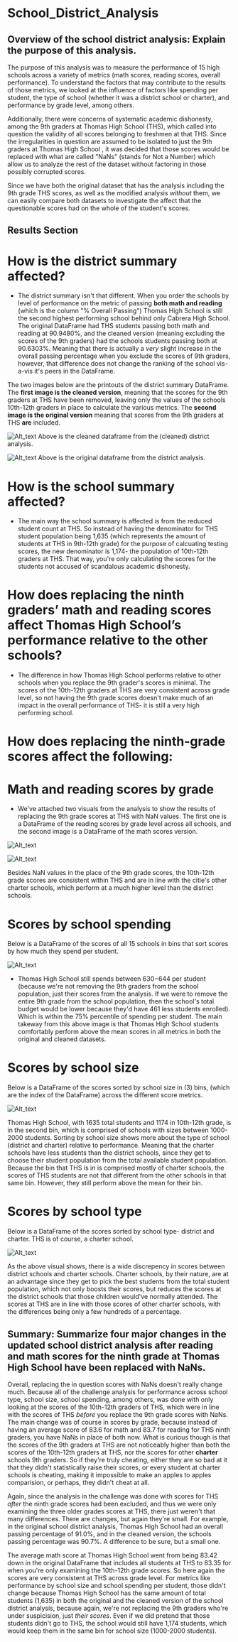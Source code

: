 # School_District_Analysis

## Overview of the school district analysis: Explain the purpose of this analysis.

The purpose of this analysis was to measure the performance of 15 high schools across a variety of metrics (math scores, reading scores, overall performance). To understand the factors that may contribute to the results of those metrics, we looked at the influence of factors like spending per student, the type of school (whether it was a district school or charter), and performance by grade level, among others.  

Additionally, there were concerns of systematic academic dishonesty, among the 9th graders at Thomas High School (THS), which called into question the validity of all scores belonging to freshmen at that THS. Since the irregularities in question are assumed to be isolated to just the 9th graders at Thomas High School , it was decided that those scores would be replaced with what are called "NaNs" (stands for Not a Number) which allow us to analyze the rest of the dataset without factoring in those possibly corrupted scores.  

Since we have both the original dataset that has the analysis including the 9th grade THS scores, as well as the modified analysis *without* them, we can easily compare both datasets to investigate the affect that the questionable scores had on the whole of the student's scores.

## Results Section

# How is the district summary affected?
- The district summary isn't that different.  When you order the schools by level of performance on the metric of passing **both math and reading** (which is the column "% Overall Passing") Thomas High School is still the second highest performing school behind only Cabrera High School.  The original DataFrame had THS students passing both math and reading at 90.9480%, and the cleaned version (meaning excluding the scores of the 9th graders) had the schools students passing both at 90.6303%.  Meaning that there is actually a *very* slight increase in the overall passing percentage when you exclude the scores of 9th graders, however, that difference does not change the ranking of the school vis-a-vis it's peers in the DataFrame.

The two images below are the printouts of the district summary DataFrame. The **first image is the cleaned version**, meaning that the scores for the 9th graders at THS have been removed, leaving only the values of the schools 10th-12th graders in place to calculate the various metrics.  The **second image is the original version** meaning that scores from the 9th graders at THS **are** included.

![Alt_text](https://github.com/Nickguild1993/School_District_Analysis/blob/master/Cleaned_School_DataFrame.png)
Above is the cleaned dataframe from the (cleaned) district analysis.

![Alt_text](https://github.com/Nickguild1993/School_District_Analysis/blob/master/Original_School_DataFrame.png)
Above is the original dataframe from the district analysis.

# How is the school summary affected?
- The main way the school summary is affected is from the reduced student count at THS.  So instead of having the denominator for THS student population being 1,635 (which represents the amount of students at THS in 9th-12th grade) for the purpose of calcuating testing scores, the new denominator is 1,174- the population of 10th-12th graders at THS.  That way, you're only calculating the scores for the students not accused of scandalous academic dishonesty.  

# How does replacing the ninth graders’ math and reading scores affect Thomas High School’s performance relative to the other schools?
- The difference in how Thomas High School performs relative to other schools when you replace the 9th grader's scores is minimal.  The scores of the 10th-12th graders at THS are very consistent across grade level, so not having the 9th grade scores doesn't make much of an impact in the overall performance of THS- it is still a very high performing school.

# How does replacing the ninth-grade scores affect the following:

# Math and reading scores by grade 
- We've attached two visuals from the analysis to show the results of replacing the 9th grade scores at THS with NaN values. The first one is a DataFrame of the reading scores by grade level across all schools, and the second image is a DataFrame of the math scores version.

![Alt_text](https://github.com/Nickguild1993/School_District_Analysis/blob/master/Cleaned_THS_reading_by_grade_DF.png)

![Alt_text](https://github.com/Nickguild1993/School_District_Analysis/blob/master/cleaned_THS_math_by_grade_DF.png)

Besides NaN values in the place of the 9th grade scores, the 10th-12th grade scores are consistent within THS and are in line with the citie's other charter schools, which perform at a much higher level than the district schools.

# Scores by school spending
Below is a DataFrame of the scores of all 15 schools in bins that sort scores by how much they spend per student.

![Alt_text](https://github.com/Nickguild1993/School_District_Analysis/blob/master/Cleaned_spending_bins_DF.png)

- Thomas High School still spends between $630-$644 per student (because we're not removing the 9th graders from the school population, just their scores from the analysis. If we were to remove the entire 9th grade from the school population, then the school's total budget would be lower because they'd have 461 less students enrolled).  Which is within the 75% percentile of spending per student.  The main takeway from this above image is that Thomas High School students comfortably perform above the mean scores in all metrics in both the original and cleaned datasets.  
# Scores by school size
Below is a DataFrame of the scores sorted by school size in (3) bins, (which are the index of the DataFrame) across the different score metrics.

![Alt_text](https://github.com/Nickguild1993/School_District_Analysis/blob/master/Cleaned_scores_by_size.png)

Thomas High School, with 1635 total students and 1174 in 10th-12th grade, is in the second bin, which is comprised of schools with sizes between 1000-2000 students.  Sorting by school size shows more about the type of school (district and charter) relative to performance.  Meaning that the charter schools have less students than the district schools, since they get to choose their student population from the total available student population.  Because the bin that THS is in is comprised mostly of charter schools, the scores of THS students are not that different from the other schools in that same bin.  However, they still perform above the mean for their bin.
# Scores by school type
Below is a DataFrame of the scores sorted by school type- district and charter. THS is of course, a charter school.

![Alt_text](https://github.com/Nickguild1993/School_District_Analysis/blob/master/Cleaned_school_type_DF.png)

As the above visual shows, there is a wide discrepency in scores between district schools and charter schools.  Charter schools, by their nature, are at an advantage since they get to pick the best students from the total student population, which not only boosts their scores, but reduces the scores at the district schools that those children would've normally attended.  The scores at THS are in line with those scores of other charter schools, with the differences being only a few hundreds of a percentage.

## Summary: Summarize four major changes in the updated school district analysis after reading and math scores for the ninth grade at Thomas High School have been replaced with NaNs.
Overall, replacing the in question scores with NaNs doesn't really change much.  Because all of the challenge analysis for performance across school type, school size, school spending, among others, was done with only looking at the scores of the 10th-12th graders of THS, which were in line with the scores of THS *before* you replace the 9th grade scores with NaNs.  The main change was of course in scores by grade, because instead of having an average score of 83.6 for math and 83.7 for reading for THS ninth graders, you have NaNs in place of both now.  What is curious though is that the scores of the 9th graders at THS are not noticeably higher than both the scores of the 10th-12th graders at THS, nor the scores for other **charter** schools 9th graders.  So if they're truly cheating, either they are so bad at it that they didn't statistically raise their scores, or every student at charter schools is cheating, making it impossible to make an apples to apples comparision, or perhaps, they didn't cheat at all. 

Again, since the analysis in the challenge was done with scores for THS *after* the ninth grade scores had been excluded, and thus we were only examining the three older grades scores at THS, there just weren't that many differences.  There are changes, but again they're small.  For example, in the original school district analysis, Thomas High School had an overall passing percentage of 91.0%, and in the cleaned version, the schools passing percentage was 90.7%.  A difference to be sure, but a small one.  

The average math score at Thomas High School went from being 83.42 down in the original DataFrame that includes all students at THS to 83.35 for when you're only examining the 10th-12th grade scores.  So here again the scores are very consistent at THS across grade level.  For metrics like performance by school size and school spending per student, those didn't change because Thomas High School has the same amount of total students (1,635) in both the original and the cleaned version of the school district analysis, because again, we're not replacing the 9th graders who're under suspicision, just *their scores*.  Even if we did pretend that those students didn't go to THS, the school would still have 1,174 students, which would keep them in the same bin for school size (1000-2000 students).
